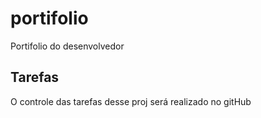# portifolio
 Portifolio do desenvolvedor

 ## Tarefas

 O controle das tarefas desse proj será realizado no gitHub
 
